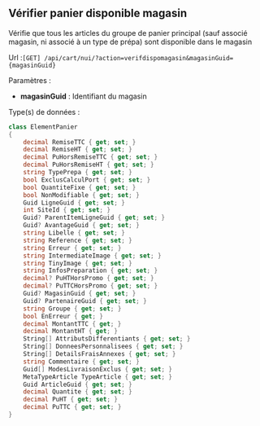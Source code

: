 ## <span id='verifdispomag'>Vérifier panier disponible magasin</span>

Vérifie que tous les articles du groupe de panier principal (sauf associé magasin, ni associé à un type de prépa) sont disponible dans le magasin

Url :`[GET] /api/cart/nui/?action=verifdispomagasin&magasinGuid={magasinGuid}`

Paramètres : 

- **magasinGuid** : Identifiant du magasin

Type(s) de données :

```csharp
class ElementPanier
{
	decimal RemiseTTC { get; set; }
	decimal RemiseHT { get; set; }
	decimal PuHorsRemiseTTC { get; set; }
	decimal PuHorsRemiseHT { get; set; }
	string TypePrepa { get; set; }
	bool ExclusCalculPort { get; set; }
	bool QuantiteFixe { get; set; }
	bool NonModifiable { get; set; }
	Guid LigneGuid { get; set; }
	int SiteId { get; set; }
	Guid? ParentItemLigneGuid { get; set; }
	Guid? AvantageGuid { get; set; }
	string Libelle { get; set; }
	string Reference { get; set; }
	string Erreur { get; set; }
	string IntermediateImage { get; set; }
	string TinyImage { get; set; }
	string InfosPreparation { get; set; }
	decimal? PuHTHorsPromo { get; set; }
	decimal? PuTTCHorsPromo { get; set; }
	Guid? MagasinGuid { get; set; }
	Guid? PartenaireGuid { get; set; }
	string Groupe { get; set; }
	bool EnErreur { get; }
	decimal MontantTTC { get; }
	decimal MontantHT { get; }
	String[] AttributsDifferentiants { get; set; }
	String[] DonneesPersonnalisees { get; set; }
	String[] DetailsFraisAnnexes { get; set; }
	string Commentaire { get; set; }
	Guid[] ModesLivraisonExclus { get; set; }
	MetaTypeArticle TypeArticle { get; set; }
	Guid ArticleGuid { get; set; }
	decimal Quantite { get; set; }
	decimal PuHT { get; set; }
	decimal PuTTC { get; set; }
}

```
